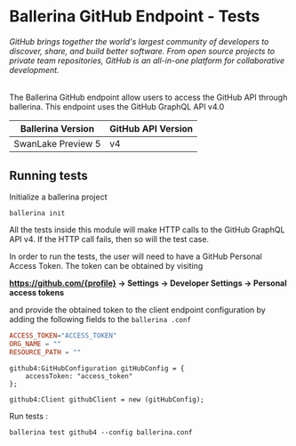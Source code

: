 # Ballerina GitHub Endpoint - Tests

###### GitHub brings together the world's largest community of developers to discover, share, and build better software. From open source projects to private team repositories, GitHub is an all-in-one platform for collaborative development.

The Ballerina GitHub endpoint allow users to access the GitHub API through ballerina. This endpoint uses the GitHub GraphQL API v4.0

| Ballerina Version | GitHub API Version |
|-------------------|--------------------|
| SwanLake Preview 5| v4                 |

## Running tests

Initialize a ballerina project
```
ballerina init
```

All the tests inside this module will make HTTP calls to the GitHub GraphQL API v4. If the HTTP call fails, then so will the test case.

In order to run the tests, the user will need to have a GitHub Personal Access Token. The token can be obtained by visiting

**https://github.com/{profile} -> Settings -> Developer Settings -> Personal access tokens**

and provide the obtained token to the client endpoint configuration by adding the following fields to the `ballerina
.conf`

```.conf
ACCESS_TOKEN="ACCESS_TOKEN"
ORG_NAME = ""
RESOURCE_PATH = ""
```

```ballerina
github4:GitHubConfiguration gitHubConfig = {
    accessToken: "access_token"
};
 
github4:Client githubClient = new (gitHubConfig);
```

Run tests :
```
ballerina test github4 --config ballerina.conf
```